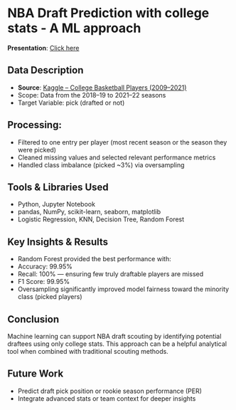 # NBA Draft Prediction with college stats - A ML approach

**Presentation**: [Click here](https://docs.google.com/presentation/d/e/2PACX-1vT5Zg7E6ThHR5z7zWHHVrwIStPbvbqeWgyDE9_u4ck0e3SkTuj46dTI8r4IIXyQnEV66o60rEgSAZ4T/pub?slide=id.g34fd5b658fc_0_111)

## Data Description

- **Source**: [Kaggle – College Basketball Players (2009–2021)](https://www.kaggle.com/datasets/adityak2003/college-basketball-players-20092021/data)
- Scope: Data from the 2018–19 to 2021–22 seasons
- Target Variable: pick (drafted or not)

## Processing:
- Filtered to one entry per player (most recent season or the season they were picked)
- Cleaned missing values and selected relevant performance metrics
- Handled class imbalance (picked ~3%) via oversampling

## Tools & Libraries Used
- Python, Jupyter Notebook
- pandas, NumPy, scikit-learn, seaborn, matplotlib
- Logistic Regression, KNN, Decision Tree, Random Forest

## Key Insights & Results
- Random Forest provided the best performance with:
- Accuracy: 99.95%
- Recall: 100% — ensuring few truly draftable players are missed
- F1 Score: 99.95%
- Oversampling significantly improved model fairness toward the minority class (picked players)

## Conclusion

Machine learning can support NBA draft scouting by identifying potential draftees using only college stats. This approach can be a helpful analytical tool when combined with traditional scouting methods.

## Future Work
- Predict draft pick position or rookie season performance (PER)
- Integrate advanced stats or team context for deeper insights
